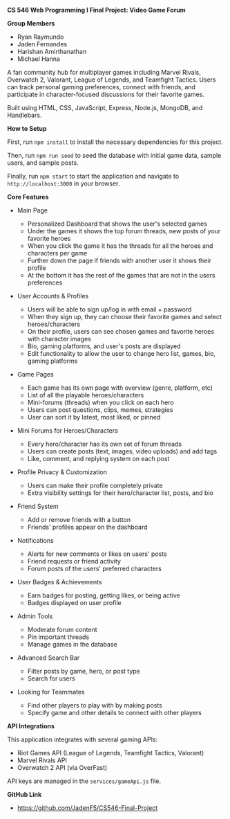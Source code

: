 **CS 546 Web Programming I Final Project: Video Game Forum**


**Group Members**

* Ryan Raymundo
* Jaden Fernandes
* Harishan Amirthanathan
* Michael Hanna

A fan community hub for multiplayer games including Marvel Rivals, Overwatch 2, Valorant, League of Legends, and Teamfight Tactics. Users can track personal gaming preferences, connect with friends, and participate in character-focused discussions for their favorite games.

Built using HTML, CSS, JavaScript, Express, Node.js, MongoDB, and Handlebars.

**How to Setup**

First, run `npm install` to install the necessary dependencies for this project.

Then, run `npm run seed` to seed the database with initial game data, sample users, and sample posts.

Finally, run `npm start` to start the application and navigate to `http://localhost:3000` in your browser.

**Core Features**

* Main Page
  * Personalized Dashboard that shows the user's selected games
  * Under the games it shows the top forum threads, new posts of your favorite heroes
  * When you click the game it has the threads for all the heroes and characters per game
  * Further down the page if friends with another user it shows their profile
  * At the bottom it has the rest of the games that are not in the users preferences

* User Accounts & Profiles
  * Users will be able to sign up/log in with email + password
  * When they sign up, they can choose their favorite games and select heroes/characters
  * On their profile, users can see chosen games and favorite heroes with character images
  * Bio, gaming platforms, and user's posts are displayed
  * Edit functionality to allow the user to change hero list, games, bio, gaming platforms

* Game Pages
  * Each game has its own page with overview (genre, platform, etc)
  * List of all the playable heroes/characters
  * Mini-forums (threads) when you click on each hero
  * Users can post questions, clips, memes, strategies
  * User can sort it by latest, most liked, or pinned

* Mini Forums for Heroes/Characters
  * Every hero/character has its own set of forum threads
  * Users can create posts (text, images, video uploads) and add tags
  * Like, comment, and replying system on each post

* Profile Privacy & Customization
  * Users can make their profile completely private
  * Extra visibility settings for their hero/character list, posts, and bio

* Friend System
  * Add or remove friends with a button
  * Friends' profiles appear on the dashboard

* Notifications
  * Alerts for new comments or likes on users' posts
  * Friend requests or friend activity
  * Forum posts of the users' preferred characters

* User Badges & Achievements
  * Earn badges for posting, getting likes, or being active
  * Badges displayed on user profile

* Admin Tools
  * Moderate forum content
  * Pin important threads
  * Manage games in the database

* Advanced Search Bar
  * Filter posts by game, hero, or post type
  * Search for users

* Looking for Teammates
  * Find other players to play with by making posts
  * Specify game and other details to connect with other players

**API Integrations**

This application integrates with several gaming APIs:
* Riot Games API (League of Legends, Teamfight Tactics, Valorant)
* Marvel Rivals API
* Overwatch 2 API (via OverFast)

API keys are managed in the `services/gameApi.js` file.

**GitHub Link**

* https://github.com/JadenF5/CS546-Final-Project
